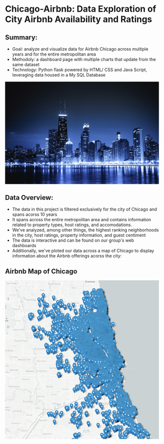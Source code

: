 # Chicago-Airbnb: Data Exploration of City Airbnb Availability and Ratings

Summary:
---
  * Goal: analyze and visualize data for Airbnb Chicago across multiple years and for the entire metropolitan area
  * Methodoly: a dashboard page with multiple charts that update from the same dataset 
  * Technology: Python flask powered by HTML/ CSS and Java Script, leveraging data housed in a My SQL Database
  
![chicago_by_night_display](images/chicago_by_night_display.png)

Data Overview:
---
 * The data in this project is filtered exclusively for the city of Chicago and spans acorss 10 years
 * It spans across the entire metropolitan area and contains information related to property types, host ratings, and accomodations. 
 * We've analyzed, among other things, the highest ranking neighborhoods in the city, host ratings, property information, and guest centiment
 * The data is interactive and can be found on our group's web dashboards
 * Additionally, we've ploted our data across a map of Chicago to display information about the Airbnb offerings acorss the city: 
 
 Airbnb Map of Chicago
 ---
 
 ![image](images/image.png)
